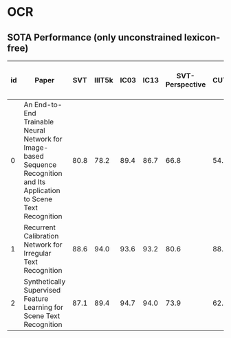 # OCR
## SOTA Performance (only unconstrained lexicon-free)
| id | Paper | SVT | IIIT5k | IC03 | IC13 | SVT-Perspective | CUTE80 | IC15 | Total-Text (multi-oriented) | Total-Text (curved) | 
| --- | --- | --- | --- |--- |--- |--- |--- |--- |--- |--- |
| 0 | An End-to-End Trainable Neural Network for Image-based Sequence Recognition and Its Application to Scene Text Recognition | 80.8 |  78.2 | 89.4 |  86.7 | 66.8 | 54.9 |
| 1 |  Recurrent Calibration Network for Irregular Text Recognition | 88.6 | 94.0 | 93.6 | 93.2 | 80.6 | 88.5 | 77.1 | 76.3 | 66.7 |
| 2 | Synthetically Supervised Feature Learning for Scene Text Recognition | 87.1 | 89.4 | 94.7 | 94.0 | 73.9 | 62.5 |
